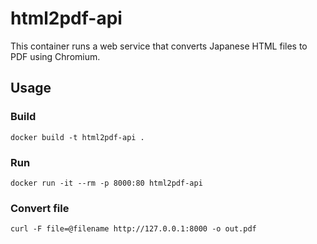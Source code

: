 # html2pdf-api
This container runs a web service that converts Japanese HTML files to PDF using Chromium.

## Usage
### Build
    docker build -t html2pdf-api .
### Run
    docker run -it --rm -p 8000:80 html2pdf-api
### Convert file
    curl -F file=@filename http://127.0.0.1:8000 -o out.pdf
